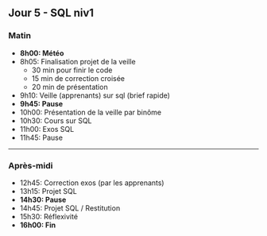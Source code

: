 ## Jour 5 - SQL niv1

### Matin

- **8h00: Météo**  
- 8h05: Finalisation projet de la veille  
  - 30 min pour finir le code  
  - 15 min de correction croisée  
  - 20 min de présentation	
- 9h10: Veille (apprenants) sur sql (brief rapide)  
- **9h45: Pause**  
- 10h00: Présentation de la veille par binôme  
- 10h30: Cours sur SQL  
- 11h00: Exos SQL  
- 11h45: Pause  

---

### Après-midi

- 12h45: Correction exos (par les apprenants)
- 13h15: Projet SQL
- **14h30: Pause**  
- 14h45: Projet SQL / Restitution  
- 15h30: Réflexivité 
- **16h00: Fin**  
